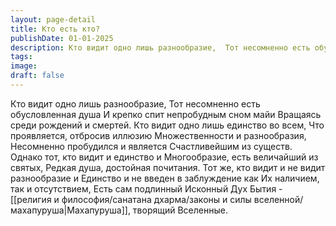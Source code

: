```yaml
---
layout: page-detail
title: Кто есть кто?
publishDate: 01-01-2025
description: Кто видит одно лишь разнообразие,  Тот несомненно есть обусловленная душа  И крепко спит непробудным сном майи  Вращаясь среди рождений и смертей.  Кто видит одно лишь единство во всем,  Что проявляется, отбросив иллюзию  Множественности и разнообразия,  Несомненно пробудился и является  Счастливейшим из существ.
tags:
image:
draft: false
---
```

Кто видит одно лишь разнообразие,  Тот несомненно есть обусловленная душа  И крепко спит непробудным сном майи  Вращаясь среди рождений и смертей.  Кто видит одно лишь единство во всем,  Что проявляется, отбросив иллюзию  Множественности и разнообразия,  Несомненно пробудился и является  Счастливейшим из существ.  Однако тот, кто видит и единство и  Многообразие, есть величайший из святых,  Редкая душа, достойная почитания.  Тот же, кто видит и не видит разнообразие и  Единство и не введен в заблуждение как  Их наличием, так и отсутствием,  Есть сам подлинный Исконный Дух Бытия -  [[религия и философия/санатана дхарма/законы и силы вселенной/махапуруша|Махапуруша]], творящий Вселенные.